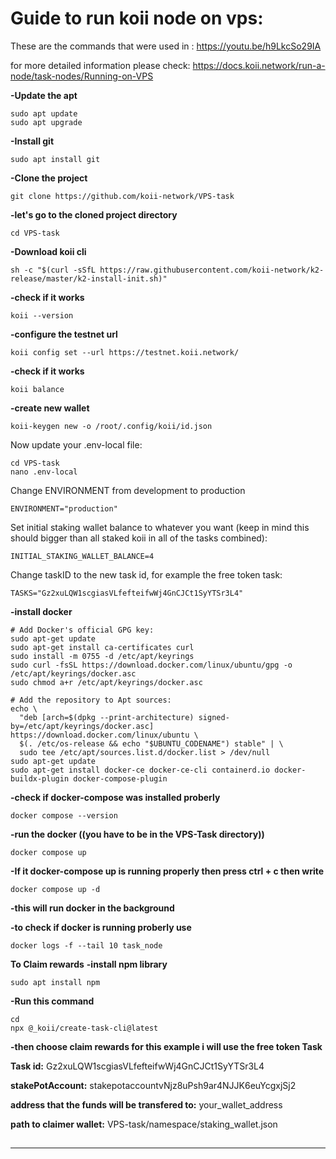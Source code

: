 # Guide to run koii node on vps:
These are the commands that were used in : 
https://youtu.be/h9LkcSo29IA

for more detailed information please check:
https://docs.koii.network/run-a-node/task-nodes/Running-on-VPS


**-Update the apt**
```
sudo apt update
sudo apt upgrade
```
**-Install git**
```
sudo apt install git
```
**-Clone the project**
```
git clone https://github.com/koii-network/VPS-task
```
**-let's go to the cloned project directory**
```
cd VPS-task
```
**-Download koii cli**
```
sh -c "$(curl -sSfL https://raw.githubusercontent.com/koii-network/k2-release/master/k2-install-init.sh)"
```
**-check if it works**
```
koii --version
```
**-configure the testnet url**
```
koii config set --url https://testnet.koii.network/
```
**-check if it works**
```
koii balance
```
**-create new wallet**
```
koii-keygen new -o /root/.config/koii/id.json
```
Now update your .env-local file:

```
cd VPS-task
nano .env-local
```
Change ENVIRONMENT from development to production

```
ENVIRONMENT="production"
```
Set initial staking wallet balance to whatever you want (keep in mind this should bigger than all staked koii in all of the tasks combined):

```
INITIAL_STAKING_WALLET_BALANCE=4
```
Change taskID to the new task id, for example the free token task:

```
TASKS="Gz2xuLQW1scgiasVLfefteifwWj4GnCJCt1SyYTSr3L4"
```
**-install docker**
```
# Add Docker's official GPG key:
sudo apt-get update
sudo apt-get install ca-certificates curl
sudo install -m 0755 -d /etc/apt/keyrings
sudo curl -fsSL https://download.docker.com/linux/ubuntu/gpg -o /etc/apt/keyrings/docker.asc
sudo chmod a+r /etc/apt/keyrings/docker.asc

# Add the repository to Apt sources:
echo \
  "deb [arch=$(dpkg --print-architecture) signed-by=/etc/apt/keyrings/docker.asc] https://download.docker.com/linux/ubuntu \
  $(. /etc/os-release && echo "$UBUNTU_CODENAME") stable" | \
  sudo tee /etc/apt/sources.list.d/docker.list > /dev/null
sudo apt-get update
sudo apt-get install docker-ce docker-ce-cli containerd.io docker-buildx-plugin docker-compose-plugin
```
**-check if docker-compose was installed proberly**
```
docker compose --version
```
**-run the docker ((you have to be in the VPS-Task directory))**
```
docker compose up
```

**-If it docker-compose up is running properly then press ctrl + c then write**
```
docker compose up -d
```

**-this will run docker in the background**

**-to check if docker is running proberly use**
```
docker logs -f --tail 10 task_node
```

**To Claim rewards**
**-install npm library**
```
sudo apt install npm
```

**-Run this command**
```
cd
npx @_koii/create-task-cli@latest
```

**-then choose claim rewards for this example i will use the free token Task**

**Task id:** Gz2xuLQW1scgiasVLfefteifwWj4GnCJCt1SyYTSr3L4

**stakePotAccount:** stakepotaccountvNjz8uPsh9ar4NJJK6euYcgxjSj2

**address that the funds will be transfered to:** your_wallet_address

**path to claimer wallet:** VPS-task/namespace/staking_wallet.json


##
--------------------------------------------------------------------------
##


